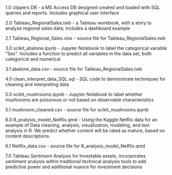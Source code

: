 1.0 clippers DB - a MS Access DB designed created and loaded with SQL queries and reports. Includes graphical user interface

2.0 Tableau_RegionalSales.twb - a Tableau workbook, with a story to analyze regional sales data; includes a dashboard example

2.1 Tableau_Regional_Sales.xlsx - source file for Tableau_RegionalSales.twb

3.0 scikit_abalone.ipynb - Jupyter Notebook to label the categorical variable "Sex". Includes a function to predict all variables in the data set, both categorical and numerical

3.1 abalone_data.csv - source file for Tableau_RegionalSales.twb

4.0 clean_interpret_data_SQL.sql - SQL code to demonstrate techniques for cleaning and interpreting data

5.0 scikit_mushrooms.ipynb - Jupyter Notebook to label whether mushrooms are poisonous or not based on observable characteristics

5.1 mushroom_cleaned.csv - source file for scikit_mushrooms.ipynb

6.0 R_analysis_model_Netflix.qmd - Using the Kaggle Netflix data for an example of Data cleaning, analysis, visualization, modeling, and text analysis in R. We predict whether content will be rated as mature, based on content descriptions. 

6.1 Netflix_data.csv -  source file for R_analysis_model_Netflix.qmd

7.0 Tableau Sentiment Analysis for Investable assets, incorporates sentiment analysis within traditional technical analysis tools to add predictive power and additional nuance for investment decisions 

